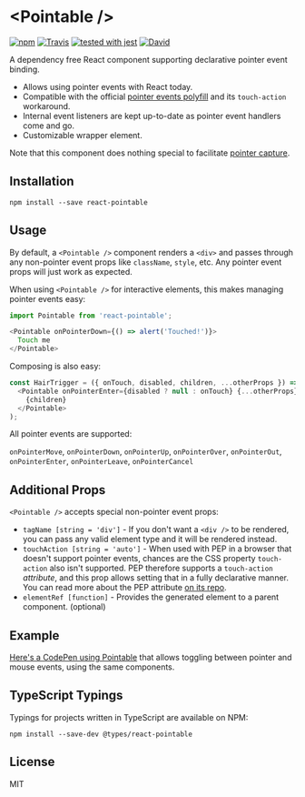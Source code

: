 # &lt;Pointable /&gt;

[![npm](https://img.shields.io/npm/v/react-pointable.svg?style=flat-square)](https://www.npmjs.com/package/react-pointable) [![Travis](https://img.shields.io/travis/MilllerTime/react-pointable/master.svg?style=flat-square)](https://travis-ci.org/MilllerTime/react-pointable) [![tested with jest](https://img.shields.io/badge/tested_with-jest-99424f.svg?style=flat-square)](https://github.com/facebook/jest) [![David](https://img.shields.io/david/dev/MilllerTime/react-pointable.svg?style=flat-square)](https://david-dm.org/MilllerTime/react-pointable?type=dev)


A dependency free React component supporting declarative pointer event binding.

- Allows using pointer events with React today.
- Compatible with the official [pointer events polyfill](https://github.com/jquery/PEP) and its `touch-action` workaround.
- Internal event listeners are kept up-to-date as pointer event handlers come and go.
- Customizable wrapper element.

Note that this component does nothing special to facilitate [pointer capture](https://developer.mozilla.org/en-US/docs/Web/API/Pointer_events#Pointer_capture).

## Installation

```
npm install --save react-pointable
```

## Usage
By default, a `<Pointable />` component renders a `<div>` and passes through any non-pointer event props like `className`, `style`, etc. Any pointer event props will just work as expected.

When using `<Pointable />` for interactive elements, this makes managing pointer events easy:
```javascript
import Pointable from 'react-pointable';

<Pointable onPointerDown={() => alert('Touched!')}>
  Touch me
</Pointable>
```

Composing is also easy:
```javascript
const HairTrigger = ({ onTouch, disabled, children, ...otherProps }) => (
  <Pointable onPointerEnter={disabled ? null : onTouch} {...otherProps}>
    {children}
  </Pointable>
);
```

All pointer events are supported:

`onPointerMove`, `onPointerDown`, `onPointerUp`, `onPointerOver`, `onPointerOut`, `onPointerEnter`, `onPointerLeave`, `onPointerCancel`

## Additional Props
`<Pointable />` accepts special non-pointer event props:

- `tagName [string = 'div']` - If you don't want a `<div />`  to be rendered, you can pass any valid element type and it will be rendered instead.
- `touchAction [string = 'auto']` - When used with PEP in a browser that doesn't support pointer events, chances are the CSS property `touch-action` also isn't supported. PEP therefore supports a `touch-action` _attribute_, and this prop allows setting that in a fully declarative manner. You can read more about the PEP attribute [on its repo](https://github.com/jquery/PEP#polyfill-limitations).
- `elementRef [function]` - Provides the generated element to a parent component. (optional)

## Example
[Here's a CodePen using Pointable](http://codepen.io/MillerTime/pen/QKaLky/) that allows toggling between pointer and mouse events, using the same components.

## TypeScript Typings
Typings for projects written in TypeScript are available on NPM:

```
npm install --save-dev @types/react-pointable
```

## License
MIT
